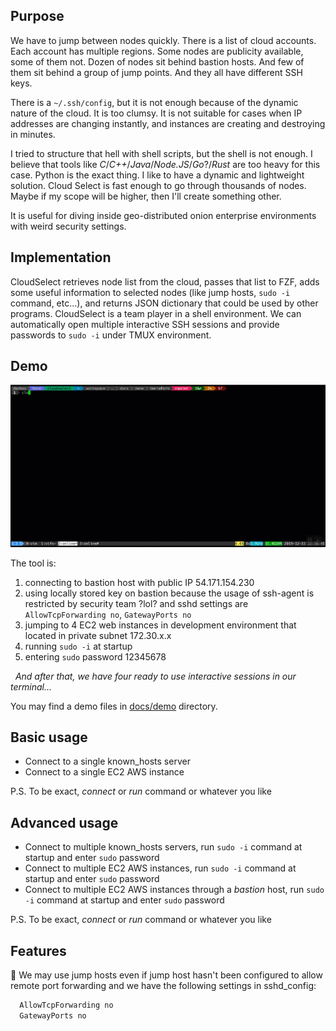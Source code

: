 ## Purpose

We have to jump between nodes quickly. There is a list of cloud accounts. Each account has multiple regions. Some nodes are publicity available, some of them not. Dozen of nodes sit behind bastion hosts. And few of them sit behind a group of jump points. And they all have different SSH keys.

There is a `~/.ssh/config`, but it is not enough because of the dynamic nature of the cloud. It is too clumsy. It is not suitable for cases when IP addresses are changing instantly, and instances are creating and destroying in minutes.

I tried to structure that hell with shell scripts, but the shell is not enough. I believe that tools like _C_/_C++_/_Java_/_Node.JS_/_Go_?/_Rust_ are too heavy for this case. Python is the exact thing. I like to have a dynamic and lightweight solution. Cloud Select is fast enough to go through thousands of nodes. Maybe if my scope will be higher, then I'll create something other.

It is useful for diving inside geo-distributed onion enterprise environments with weird security settings.

## Implementation

CloudSelect retrieves node list from the cloud, passes that list to FZF, adds some useful information to selected nodes (like jump hosts, `sudo -i` command, etc...), and returns JSON dictionary that could be used by other programs. CloudSelect is a team player in a shell environment. We can automatically open multiple interactive SSH sessions and provide passwords to `sudo -i` under TMUX environment.

## Demo

[![demo](https://raw.githubusercontent.com/ezh/cloudselect/master/docs/demo/2019-12-11_23-04-56%20cloudselect%20demo.gif)](https://github.com/ezh/cloudselect/tree/master/docs/demo)

The tool is:

1.  connecting to bastion host with public IP 54.171.154.230
2.  using locally stored key on bastion because the usage of ssh-agent is restricted by security team ?lol? and sshd settings are `AllowTcpForwarding no`, `GatewayPorts no`
3.  jumping to 4 EC2 web instances in development environment that located in private subnet 172.30.x.x
4.  running `sudo -i` at startup
5.  entering `sudo` password 12345678

  _And after that, we have four ready to use interactive sessions in our terminal..._

You may find a demo files in <a href="https://github.com/ezh/cloudselect/tree/master/docs/demo" target="_blank">docs/demo</a> directory.

## Basic usage

-   Connect to a single known_hosts server
-   Connect to a single EC2 AWS instance

P.S. To be exact, _connect_ or _run_ command or whatever you like

## Advanced usage

-   Connect to multiple known_hosts servers, run `sudo -i` command at startup and enter `sudo` password
-   Connect to multiple EC2 AWS instances, run `sudo -i` command at startup and enter `sudo` password
-   Connect to multiple EC2 AWS instances through a _bastion_ host, run `sudo -i` command at startup and enter `sudo` password

P.S. To be exact, _connect_ or _run_ command or whatever you like

## Features

:rocket: We may use jump hosts even if jump host hasn't been configured to allow remote port forwarding and we have the following settings in sshd_config:

```sh
  AllowTcpForwarding no
  GatewayPorts no
```
